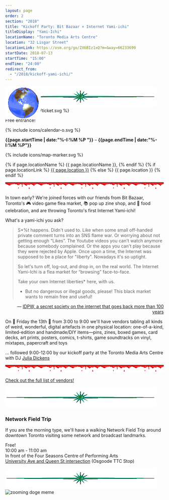 ```yaml
---
layout: page
order: 2
section: "2018"
title: "Kickoff Party: Bit Bazaar × Internet Yami-ichi"
titleDisplay: "Yami-Ichi"
locationName: "Toronto Media Arts Centre"
location: "32 Lisgar Street"
locationLink: https://osm.org/go/ZX6BIz1xQ?m=&way=66233699
startDate: 2018-07-13
startTime: "15:00"
endTime: "24:00"
redirect_from:
  - "/2018/kickoff-yami-ichi/"
---
```


<style type="text/css">* {cursor: url(http://cur.cursors-4u.net/anime/ani-12/ani1136.ani), url(http://cur.cursors-4u.net/anime/ani-12/ani1136.gif), auto !important;}</style>

<style type="text/css">
  #globe {
    position: fixed;
    z-index: 100
  }

  .email {
    position: absolute;
    z-index: 90
  }
</style>

<script type="text/javascript">
  let topPos = 100;
  let lastTopPos = 95;
  let leftPos = 100;
  let lastLeftPos = 95;

  const animateTop = () => {
    if (topPos > window.innerHeight || topPos < 0) {
      const temp = lastTopPos;
      lastTopPos = topPos;
      topPos = temp;
    } else if (lastTopPos > topPos) {
      lastTopPos = topPos;
      topPos -= 5;
    } else {
      lastTopPos = topPos;
      topPos += 5;
    }
  }

  const animateLeft = () => {
    if (leftPos > window.innerWidth - 50 || leftPos < -50) {
      const temp = lastLeftPos;
      lastLeftPos = leftPos;
      leftPos = temp;
    } else if (lastLeftPos > leftPos) {
      lastLeftPos = leftPos
      leftPos -= 5;
    } else {
      lastLeftPos = leftPos
      leftPos += 5;
    }
  }

  const bounce = () => {
    setTimeout(() => {
      const globe = document.getElementById("globe");
      globe.style.top = `${topPos}px`;
      globe.style.left = `${leftPos}px`;
      animateTop();
      animateLeft();
      bounce();
    }, 10);
  }

  const placeEmails = () => {
    const amount = Math.floor(Math.random() * 10); 
    for (let i = 0; i < amount; i++) {
      const email = document.createElement("img");
      email.src = "/images/yami-ichi/email.gif";
      email.className = "email";
      email.style.top = `${Math.floor(Math.random() * window.innerHeight)}px`;
      email.style.right = `${Math.floor(Math.random() * window.innerWidth)}px`;
      document.body.appendChild(email);
    }
  }

  placeEmails();
  bounce();

/****************************
*  Tinkerbell Magic Sparkle *
* (c) 2005 mf2fm web-design *
*  http://www.mf2fm.com/rv  *
* DON'T EDIT BELOW THIS BOX *
****************************/
var colour="#000000";
var sparkles=50;
var x=ox=400;
var y=oy=300;
var swide=800;
var shigh=600;
var sleft=sdown=0;
var tiny=new Array();
var star=new Array();
var starv=new Array();
var starx=new Array();
var stary=new Array();
var tinyx=new Array();
var tinyy=new Array();
var tinyv=new Array();

window.onload=function() { if (document.getElementById) {
  var i, rats, rlef, rdow;
  for (var i=0; i<sparkles; i++) {
    var rats=createDiv(3, 3);
    rats.style.visibility="hidden";
    document.body.appendChild(tiny[i]=rats);
    starv[i]=0;
    tinyv[i]=0;
    var rats=createDiv(5, 5);
    rats.style.backgroundColor="transparent";
    rats.style.visibility="hidden";
    var rlef=createDiv(1, 5);
    var rdow=createDiv(5, 1);
    rats.appendChild(rlef);
    rats.appendChild(rdow);
    rlef.style.top="2px";
    rlef.style.left="0px";
    rdow.style.top="0px";
    rdow.style.left="2px";
    document.body.appendChild(star[i]=rats);
  }
  set_width();
  sparkle();
}};

function sparkle() {
  var c;
  if (x!=ox || y!=oy) {
    ox=x;
    oy=y;
    for (c=0; c<sparkles; c++) if (!starv[c]) {
      star[c].style.left=(starx[c]=x)+"px";
      star[c].style.top=(stary[c]=y)+"px";
      star[c].style.clip="rect(0px, 5px, 5px, 0px)";
      star[c].style.visibility="visible";
      starv[c]=50;
      break;
    }
  }
  for (c=0; c<sparkles; c++) {
    if (starv[c]) update_star(c);
    if (tinyv[c]) update_tiny(c);
  }
  setTimeout("sparkle()", 40);
}

function update_star(i) {
  if (--starv[i]==25) star[i].style.clip="rect(1px, 4px, 4px, 1px)";
  if (starv[i]) {
    stary[i]+=1+Math.random()*3;
    if (stary[i]<shigh+sdown) {
      star[i].style.top=stary[i]+"px";
      starx[i]+=(i%5-2)/5;
      star[i].style.left=starx[i]+"px";
    }
    else {
      star[i].style.visibility="hidden";
      starv[i]=0;
      return;
    }
  }
  else {
    tinyv[i]=50;
    tiny[i].style.top=(tinyy[i]=stary[i])+"px";
    tiny[i].style.left=(tinyx[i]=starx[i])+"px";
    tiny[i].style.width="2px";
    tiny[i].style.height="2px";
    star[i].style.visibility="hidden";
    tiny[i].style.visibility="visible"
  }
}

function update_tiny(i) {
  if (--tinyv[i]==25) {
    tiny[i].style.width="1px";
    tiny[i].style.height="1px";
  }
  if (tinyv[i]) {
    tinyy[i]+=1+Math.random()*3;
    if (tinyy[i]<shigh+sdown) {
      tiny[i].style.top=tinyy[i]+"px";
      tinyx[i]+=(i%5-2)/5;
      tiny[i].style.left=tinyx[i]+"px";
    }
    else {
      tiny[i].style.visibility="hidden";
      tinyv[i]=0;
      return;
    }
  }
  else tiny[i].style.visibility="hidden";
}

document.onmousemove=mouse;
function mouse(e) {
  set_scroll();
  y=(e)?e.pageY:event.y+sdown;
  x=(e)?e.pageX:event.x+sleft;
}

function set_scroll() {
  if (typeof(self.pageYOffset)=="number") {
    sdown=self.pageYOffset;
    sleft=self.pageXOffset;
  }
  else if (document.body.scrollTop || document.body.scrollLeft) {
    sdown=document.body.scrollTop;
    sleft=document.body.scrollLeft;
  }
  else if (document.documentElement && (document.documentElement.scrollTop || document.documentElement.scrollLeft)) {
    sleft=document.documentElement.scrollLeft;
  sdown=document.documentElement.scrollTop;
  }
  else {
    sdown=0;
    sleft=0;
  }
}

window.onresize=set_width;
function set_width() {
  if (typeof(self.innerWidth)=="number") {
    swide=self.innerWidth;
    shigh=self.innerHeight;
  }
  else if (document.documentElement && document.documentElement.clientWidth) {
    swide=document.documentElement.clientWidth;
    shigh=document.documentElement.clientHeight;
  }
  else if (document.body.clientWidth) {
    swide=document.body.clientWidth;
    shigh=document.body.clientHeight;
  }
}

function createDiv(height, width) {
  var div=document.createElement("div");
  div.style.position="absolute";
  div.style.height=height+"px";
  div.style.width=width+"px";
  div.style.overflow="hidden";
  div.style.backgroundColor=colour;
  return (div);
}
</script>

<img src="/images/yami-ichi/globe.gif" alt="globe" id="globe" />

<img src="/images/yami-ichi/Starline.gif" alt="rainbow line with star" />

<div class="event-time-location">
  <div class="event-meta">
    {% include icons/ticket.svg %}
    <p class="event-cost event-meta-item">Free entrance!</p>
  </div>
  <div class="event-meta">
    {% include icons/calendar-o.svg %}
    <p class="event-time event-meta-item"><strong>{{page.startTime | date:"%-I:%M %P "}}</strong> – <strong>{{page.endTime | date:"%-I:%M %P"}}</strong></p>
  </div>
  <div class="event-meta">
    {% include icons/map-marker.svg %}
    <p class="event-location event-meta-item">
    {% if page.locationName %}
      {{ page.locationName }},
    {% endif %}    
    {% if page.locationLink %}
      <a href="{{page.locationLink}}" target="_blank">{{ page.location }}</a> <!--_-->
    {% else %}
      {{ page.location }}
    {% endif %}
    </p>
  </div>
</div>

<img src="/images/yami-ichi/Bloodbar.gif" alt="dripping blood gif" />

In town early?  We're joined forces with our friends from Bit Bazaar, Toronto's 🎮 video game flea market, 📚 pop up zine shop, and  🌮 food celebration, and are throwing Toronto's first Internet Yami-ichi!

What's a yami-ichi you ask?

<blockquote>
  S*%t happens. Didn't used to. Like when some small off-handed private comment
  turns into an SNS flame war. Or worrying about not getting enough “Likes”. The
  Youtube videos you can't watch anymore because somebody complained. Or the apps
  you can't play because they were rejected by Apple. Once upon a time, the
  Internet was supposed to be a place for "liberty". Nowadays it's so uptight.

  So let's turn off, log-out, and drop in, on the real world. The Internet
  Yami-Ichi is a flea market for “browsing” face-to-face.

  Take your own Internet liberties* here, with us.

  * But no dangerous or illegal goods, please! This black market wants to remain
  free and useful!
</blockquote>

<p style="text-align: right;"> — <a href="http://yami-ichi.biz/">IDPW, a secret society on the internet that goes back more than 100 years</a></p>

On 🎃 Friday the 13th 🎃 from 3:00 to 9:00 we'll have vendors tabling all kinds of weird, wonderful, digital artefacts in one physical location: one-of-a-kind, limited-edition and handmade/DIY items—pins, zines, boxed games, card decks, art prints, posters, comics, t-shirts, game soundtracks on vinyl, mixtapes, papercraft and toys

... followed 9:00-12:00 by our kickoff party at the Toronto Media Arts Centre with DJ <a href="https://soundcloud.com/the-loving-echo">Julia Dickens</a>

<img src="/images/yami-ichi/Bloodbar.gif" alt="dripping blood gif" />

<a href="https://bitbazaar.world/" class="button button-primary" target="_blank">Check out the full list of vendors! </a>

<img src="/images/yami-ichi/Starline.gif" alt="rainbow line with star" />

### Network Field Trip

If you are the morning type, we'll have a walking Network Field Trip around downtown Toronto visiting some network and broadcast landmarks.

Free!  
10:00 am - 11:00 am  
In front of the Four Seasons Centre of Performing Arts  
[University Ave and Queen St intersection](https://osm.org/go/ZX6BsFiXX?m=) (Osgoode TTC Stop)  


<img src="/images/yami-ichi/Starline.gif" alt="rainbow line with star" />

<img src="https://user-images.githubusercontent.com/227587/42612595-2caa7188-856a-11e8-8bee-86e2d32c85a2.gif" alt="zooming doge meme">